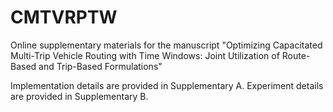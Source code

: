 # CMTVRPTW
Online supplementary materials for the manuscript "Optimizing Capacitated Multi-Trip Vehicle Routing with Time Windows: Joint Utilization of Route-Based and Trip-Based Formulations"

Implementation details are provided in Supplementary A. 
Experiment details are provided in Supplementary B.
